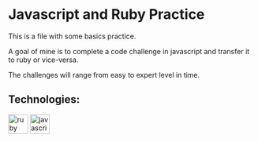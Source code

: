 # Javascript and Ruby Practice

This is a file with some basics practice.

A goal of mine is to complete a code challenge in javascript and transfer it to ruby or vice-versa.

The challenges will range from easy to expert level in time.

## Technologies:

<p>
<img src="https://icongr.am/devicon/ruby-original.svg?size=128&color=currentColor" alt="ruby" width="40" height="40"/> 
<img src="https://icongr.am/devicon/javascript-original.svg?size=128&color=currentColor" alt="javascript" width="40" height="40"/>
</p>

